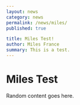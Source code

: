 ```yaml
---
layout: news
category: news
permalink: /news/miles/
published: true

title: Miles Test!
author: Miles France
summary: This is a test.
---
```


# Miles Test

Random content goes here.
